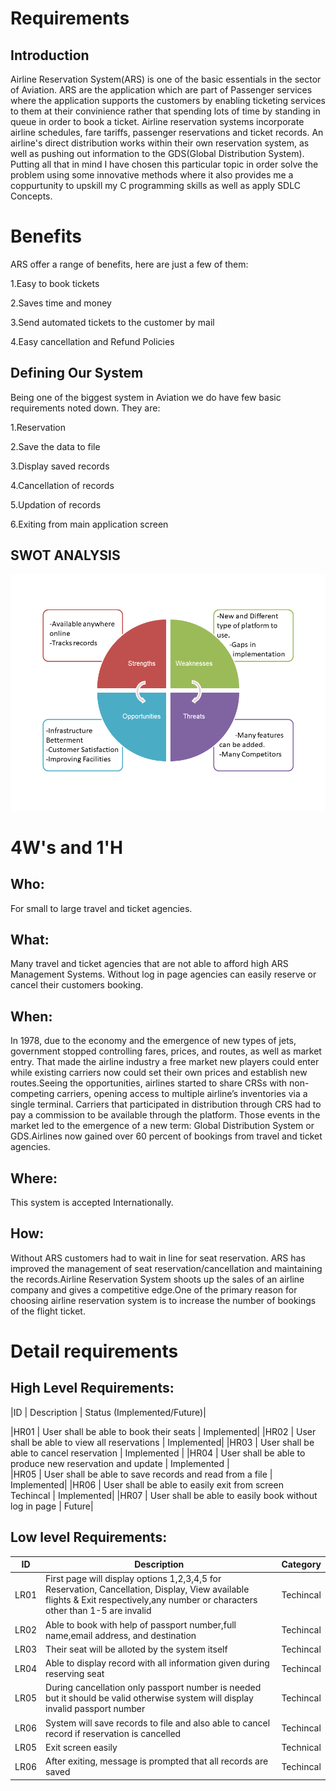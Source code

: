 # Requirements
## Introduction
Airline Reservation System(ARS) is one of the basic essentials in the sector of Aviation. ARS are the application which are part of Passenger services where the application supports the customers by enabling ticketing services to them at their convinience rather that spending lots of time by standing in queue in order to book a ticket.
Airline reservation systems incorporate airline schedules, fare tariffs, passenger reservations and ticket records. An airline's direct distribution works within their own reservation system, as well as pushing out information to the GDS(Global Distribution System).
Putting all that in mind I have chosen this particular topic in order solve the problem using some innovative methods where it also provides me a coppurtunity to upskill my C programming skills as well as apply SDLC Concepts.

# Benefits

ARS offer a range of benefits, here are just a few of them:

1.Easy to book tickets

2.Saves time and money

3.Send automated tickets to the customer by mail

4.Easy cancellation and Refund Policies

## Defining Our System
Being one of the biggest system in Aviation we do have few basic requirements noted down. They are:

1.Reservation

2.Save the data to file

3.Display saved records

4.Cancellation of records

5.Updation of records

6.Exiting from main application screen

## SWOT ANALYSIS
![SWOT-Sample](https://github.com/adarishashank/AppliedSDLC/blob/main/1_Requirements/SWOT.png)

# 4W&#39;s and 1&#39;H

## Who:

For small to large travel and ticket agencies.

## What:

Many travel and ticket agencies that are not able to afford high ARS Management Systems. Without log in page agencies can easily reserve or cancel their customers booking.

## When:

In 1978, due to the economy and the emergence of new types of jets, government stopped controlling fares, prices, and routes, as well as market entry. That made the airline industry a free market new players could enter while existing carriers now could set their own prices and establish new routes.Seeing the opportunities, airlines started to share CRSs with non-competing carriers, opening access to multiple airline’s inventories via a single terminal. Carriers that participated in distribution through CRS had to pay a commission to be available through the platform. Those events in the market led to the emergence of a new term: Global Distribution System or GDS.Airlines now gained over 60 percent of bookings from travel and ticket agencies.

## Where:

This system is accepted Internationally.

## How:

Without ARS customers had to wait in line for seat reservation. ARS has improved the management of seat reservation/cancellation and maintaining the records.Airline Reservation System shoots up the sales of an airline company and gives a competitive edge.One of the primary reason for choosing airline reservation system is to increase the number of bookings of the flight ticket.

# Detail requirements
## High Level Requirements:
|ID | Description | Status (Implemented/Future)|

|HR01 | User shall be able to book their seats | Implemented|
|HR02 |	User shall be able to view all reservations | Implemented| 
|HR03 |	User shall be able to cancel reservation | Implemented |
|HR04 |	User shall be able to produce new reservation and update | Implemented |	
|HR05 |	User shall be able to save records and read from a file | Implemented|
|HR06 |	User shall be able to easily exit from screen	Techincal | Implemented|
|HR07 |	User shall be able to easily book without log in page | Future| 

##  Low level Requirements:

|ID | Description | Category| 
| - | ----------- | -------- |
|LR01 |	First page will display options 1,2,3,4,5 for Reservation, Cancellation, Display, View available flights & Exit respectively,any number or characters other than 1-5 are invalid | Techincal|
|LR02 |	Able to book with help of passport number,full name,email address, and destination |	Techincal|
|LR03 |	Their seat will be alloted by the system itself |	Techincal|
|LR04 |	Able to display record with all information given during reserving seat |	Techincal|
|LR05 |	During cancellation only passport number is needed but it should be valid otherwise system will display invalid passport number |	Techincal|
|LR06 |	System will save records to file and also able to cancel record if reservation is cancelled |	Techincal|
|LR05 |	Exit screen easily |	Technical|
|LR06 |	After exiting, message is prompted that all records are saved |	Techincal|
